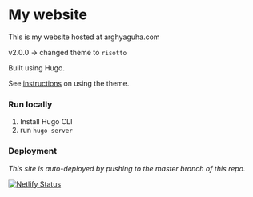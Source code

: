 # My website

This is my website hosted at arghyaguha.com

v2.0.0 -> changed theme to `risotto`

Built using Hugo.

See [instructions](https://github.com/joeroe/risotto/) on using the theme.

### Run locally

1. Install Hugo CLI
2. run `hugo server`

### Deployment

_This site is auto-deployed by pushing to the master branch of this repo._


[![Netlify Status](https://api.netlify.com/api/v1/badges/a6a8caed-9889-4003-a66f-29b62e715fa1/deploy-status)](https://app.netlify.com/sites/arghyaguha/deploys)
